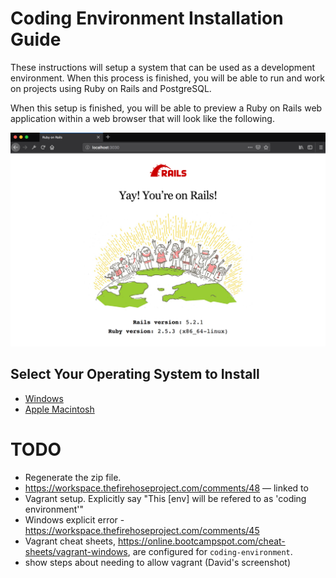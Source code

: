 # Coding Environment Installation Guide

These instructions will setup a system that can be used as a development environment.  When this process is finished, you will be able to run and work on projects using Ruby on Rails and PostgreSQL.

When this setup is finished, you will be able to preview a Ruby on Rails web application within a web browser that will look like the following.

![preview](images/preview.png)

## Select Your Operating System to Install

* [Windows](windows.md)
* [Apple Macintosh](mac.md)


# TODO

* Regenerate the zip file.
* https://workspace.thefirehoseproject.com/comments/48 — linked to
* Vagrant setup.  Explicitly say "This [env] will be refered to as 'coding environment'"
* Windows explicit error - https://workspace.thefirehoseproject.com/comments/45
* Vagrant cheat sheets, https://online.bootcampspot.com/cheat-sheets/vagrant-windows, are configured for `coding-environment`.
* show steps about needing to allow vagrant (David's screenshot)

